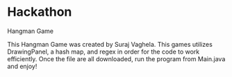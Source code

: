 # Hackathon
Hangman Game

This Hangman Game was created by Suraj Vaghela. This games utilizes DrawingPanel, a hash map, and regex in order for the code to work efficiently.
Once the file are all downloaded, run the program from Main.java and enjoy!
